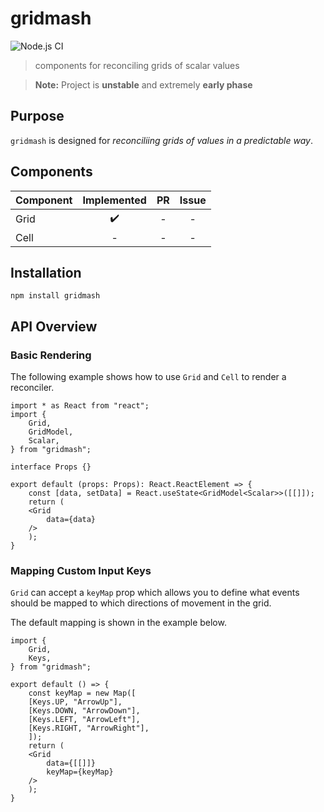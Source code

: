 # gridmash

![Node.js CI](https://github.com/nonnontrivial/gridmash/workflows/Node.js%20CI/badge.svg)

> components for reconciling grids of scalar values

> **Note:** Project is **unstable** and extremely **early phase**

## Purpose

`gridmash` is designed for _reconciliing grids of values in a predictable way_.

## Components

|Component | Implemented | PR | Issue |
|:---------|:-----------:|:--:|:-----:|
|Grid      |✔️            |-   |-      |
|Cell      |-            |-   |-      |

## Installation

```shell
npm install gridmash
```

## API Overview

### Basic Rendering

The following example shows how to use `Grid` and `Cell` to render a reconciler.

```tsx
import * as React from "react";
import {
    Grid,
    GridModel,
    Scalar,
} from "gridmash";

interface Props {}

export default (props: Props): React.ReactElement => {
    const [data, setData] = React.useState<GridModel<Scalar>>([[]]);
    return (
	<Grid
	    data={data}
	/>
    );
}
```

### Mapping Custom Input Keys

`Grid` can accept a `keyMap` prop which allows you to define what events should be mapped to which directions of movement in the grid.

The default mapping is shown in the example below.

```tsx
import {
    Grid,
    Keys,
} from "gridmash";

export default () => {
    const keyMap = new Map([
	[Keys.UP, "ArrowUp"],
	[Keys.DOWN, "ArrowDown"],
	[Keys.LEFT, "ArrowLeft"],
	[Keys.RIGHT, "ArrowRight"],
    ]);
    return (
	<Grid
	    data={[[]]}
	    keyMap={keyMap}
	/>
    );
}
```

